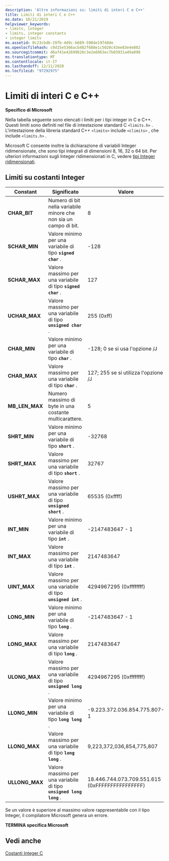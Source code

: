 ```yaml
---
description: 'Altre informazioni su: limiti di interi C e C++'
title: Limiti di interi C e C++
ms.date: 10/21/2019
helpviewer_keywords:
- limits, integer
- limits, integer constants
- integer limits
ms.assetid: 0c23cbd6-29fb-4d9c-b689-5984e19748de
ms.openlocfilehash: c9d15e5366acb482f688e1c5020c43ee83e4e802
ms.sourcegitcommit: d6af41e42699628c3e2e6063ec7b03931a49a098
ms.translationtype: MT
ms.contentlocale: it-IT
ms.lasthandoff: 12/11/2020
ms.locfileid: "97292975"
---
```

# <a name="c-and-c-integer-limits"></a>Limiti di interi C e C++

**Specifico di Microsoft**

Nella tabella seguente sono elencati i limiti per i tipi integer in C e C++. Questi limiti sono definiti nel file di intestazione standard C `<limits.h>` . L'intestazione della libreria standard C++ `<limits>` include `<climits>` , che include `<limits.h>` .

Microsoft C consente inoltre la dichiarazione di variabili Integer ridimensionate, che sono tipi integrali di dimensioni 8, 16, 32 o 64 bit. Per ulteriori informazioni sugli Integer ridimensionati in C, vedere [tipi Integer ridimensionati](../c-language/c-sized-integer-types.md).

## <a name="limits-on-integer-constants"></a>Limiti su costanti Integer

|**Constant**|Significato|Valore|
|------------------|-------------|-----------|
|**CHAR_BIT**|Numero di bit nella variabile minore che non sia un campo di bit.|8|
|**SCHAR_MIN**|Valore minimo per una variabile di tipo **`signed char`** .|-128|
|**SCHAR_MAX**|Valore massimo per una variabile di tipo **`signed char`** .|127|
|**UCHAR_MAX**|Valore massimo per una variabile di tipo **`unsigned char`** .|255 (0xff)|
|**CHAR_MIN**|Valore minimo per una variabile di tipo **`char`** .|-128; 0 se si usa l'opzione /J|
|**CHAR_MAX**|Valore massimo per una variabile di tipo **`char`** .|127; 255 se si utilizza l'opzione /J|
|**MB_LEN_MAX**|Numero massimo di byte in una costante multicarattere.|5|
|**SHRT_MIN**|Valore minimo per una variabile di tipo **`short`** .|-32768|
|**SHRT_MAX**|Valore massimo per una variabile di tipo **`short`** .|32767|
|**USHRT_MAX**|Valore massimo per una variabile di tipo **`unsigned short`** .|65535 (0xffff)|
|**INT_MIN**|Valore minimo per una variabile di tipo **`int`** .|-2147483647 - 1|
|**INT_MAX**|Valore massimo per una variabile di tipo **`int`** .|2147483647|
|**UINT_MAX**|Valore massimo per una variabile di tipo **`unsigned int`** .|4294967295 (0xffffffff)|
|**LONG_MIN**|Valore minimo per una variabile di tipo **`long`** .|-2147483647 - 1|
|**LONG_MAX**|Valore massimo per una variabile di tipo **`long`** .|2147483647|
|**ULONG_MAX**|Valore massimo per una variabile di tipo **`unsigned long`** .|4294967295 (0xffffffff)|
|**LLONG_MIN**|Valore minimo per una variabile di tipo **`long long`** .|-9.223.372.036.854.775.807-1|
|**LLONG_MAX**|Valore massimo per una variabile di tipo **`long long`** .|9,223,372,036,854,775,807|
|**ULLONG_MAX**|Valore massimo per una variabile di tipo **`unsigned long long`** .|18.446.744.073.709.551.615 (0xFFFFFFFFFFFFFFFF)|

Se un valore è superiore al massimo valore rappresentabile con il tipo Integer, il compilatore Microsoft genera un errore.

**TERMINA specifica Microsoft**

## <a name="see-also"></a>Vedi anche

[Costanti Integer C](../c-language/c-integer-constants.md)
